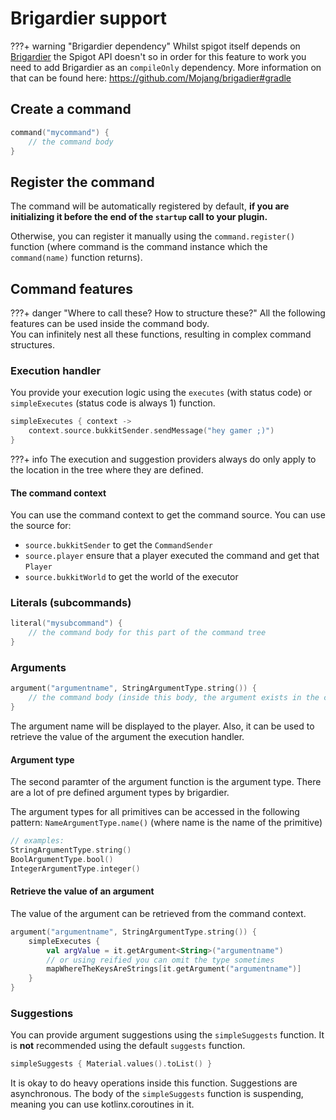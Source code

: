 # Brigardier support

???+ warning "Brigardier dependency"
    Whilst spigot itself depends on [Brigardier](https://github.com/Mojang/brigadier#gradle) the Spigot API doesn't so in order for this feature to work you need to add Brigardier as an `compileOnly` dependency. More information on that can be found here: https://github.com/Mojang/brigadier#gradle

## Create a command

```kotlin
command("mycommand") {
    // the command body
}
```

## Register the command

The command will be automatically registered by default, **if you are initializing it before the end of the `startup` call
to your plugin.**

Otherwise, you can register it manually using the `command.register()` function (where command is the command instance
which the `command(name)` function returns).

## Command features

???+ danger "Where to call these? How to structure these?"
    All the following features can be used inside the command body. <br>
    You can infinitely nest all these functions, resulting in complex command structures. <br>

### Execution handler

You provide your execution logic using the `executes` (with status code) or `simpleExecutes` (status code is always 1)
function.

```kotlin
simpleExecutes { context ->
    context.source.bukkitSender.sendMessage("hey gamer ;)")
}
```

???+ info 
    The execution and suggestion providers always do only apply to the location in the tree where they are
    defined.

#### The command context

You can use the command context to get the command source. You can use the source for:

- `source.bukkitSender` to get the `CommandSender`
- `source.player` ensure that a player executed the command and get that `Player`
- `source.bukkitWorld` to get the world of the executor

### Literals (subcommands)

```kotlin
literal("mysubcommand") {
    // the command body for this part of the command tree
}
```

### Arguments

```kotlin
argument("argumentname", StringArgumentType.string()) {
    // the command body (inside this body, the argument exists in the context)
}
```

The argument name will be displayed to the player. Also, it can be used to retrieve the value of the argument the
execution handler.

#### Argument type

The second paramter of the argument function is the argument type. There are a lot of pre defined argument types by
brigardier. 

The argument types for all primitives can be accessed in the following pattern: `NameArgumentType.name()` (where name is the name of the primitive)

```kotlin
// examples:
StringArgumentType.string()
BoolArgumentType.bool()
IntegerArgumentType.integer()
```

#### Retrieve the value of an argument

The value of the argument can be retrieved from the command context.

```kotlin
argument("argumentname", StringArgumentType.string()) {
    simpleExecutes {
        val argValue = it.getArgument<String>("argumentname")
        // or using reified you can omit the type sometimes
        mapWhereTheKeysAreStrings[it.getArgument("argumentname")]
    }
}
```

### Suggestions

You can provide argument suggestions using the `simpleSuggests` function. It is **not** recommended using the default 
`suggests` function.

```kotlin
simpleSuggests { Material.values().toList() }
```

It is okay to do heavy operations inside this function. Suggestions are asynchronous. The body of the `simpleSuggests`
function is suspending, meaning you can use kotlinx.coroutines in it.
